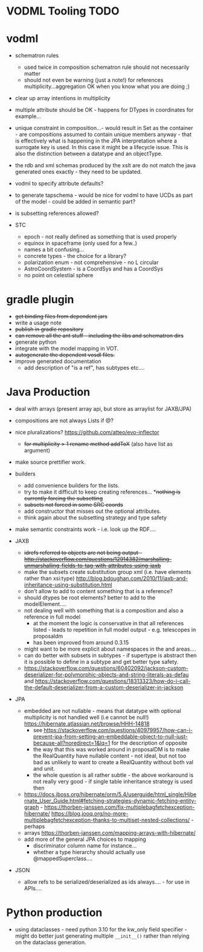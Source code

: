 VODML Tooling TODO
==================

# vodml

* schematron rules
  * used twice in composition schematron rule should not necessarily matter
  * should not even be warning (just a note!) for references multiplicity...aggregation OK when you know what you are doing ;)
* clear up array intentions in multiplicity
* multiple attribute should be OK - happens for DTypes in coordinates for example...
* unique constraint in composition...- would result in Set as the container - are compositions assumed to contain unique members anyway - that is effectively what is happening in the JPA interpretation where a surrogate 
 key is used. In this case it might be a lifecycle issue. This is also the distinction between a datatype and an objectType.
* the rdb and xml schemas produced by the xslt are do not match the java generated ones exactly - they need to be updated.
* vodml to specify attribute defaults?
* to generate tapschema - would be nice for vodml to have UCDs as part of the model - could be added in semantic part?
* is subsetting references allowed?

* STC
  * epoch - not really defined as something that is used properly
  * equinox in spaceframe (only used for a few..)
  * names a bit confusing...
  * concrete types - the choice for a library?
  * polarization enum - not comprehensive - no L circular
  * AstroCoordSystem - is a CoordSys and has a CoordSys
  * no point on celestial sphere

# gradle plugin

* ~~get binding files from dependent jars~~
* write a usage note
* ~~publish in gradle repository~~
* ~~can remove all the ant stuff - including the libs and schematron dirs~~
* generate python
* integrate with the model mapping in VOT.
* ~~autogenerate the dependent vosdl files.~~
* improve generated documentation
  * add description of "is a ref", has subtypes etc....

# Java Production

* deal with arrays (present array api, but store as arraylist for JAXB/JPA)
* compositions are not always Lists if @?
* nice pluralizations? https://github.com/atteo/evo-inflector
  * ~~for multiplicity > 1 rename method addToX~~ (also have list as argument)
* make source prettifier work.
* builders
  * add convenience builders for the lists.
  * try to make it difficult to keep creating references...
  *~~nothing is currently forcing the subsetting~~
  * ~~subsets not forced in some SRC coords~~ 
  * add constructor that misses out the optional attributes.
  * think again about the subsetting strategy and type safety
* make semantic constraints work - i.e. look up the RDF....

* JAXB
  * ~~idrefs referred to objects are not being output - http://stackoverflow.com/questions/12914382/marshalling-unmarshalling-fields-to-tag-with-attributes-using-jaxb~~
  * make the subsets create substitution group xml (i.e. have elements rather than xsi:type) http://blog.bdoughan.com/2010/11/jaxb-and-inheritance-using-substitution.html
  * don't allow to add to content something that is a reference? 
  * should dtypes be root elements? better to add to the modelElement....
  * not dealing well with something that is a composition and also a reference in full model
    * at the moment the logic is conservative in that all references listed - leads to repetition in full model output - e.g. telescopes in proposaldm
    * has been improved from around 0.3.15
  * might want to be more explicit about namespaces in the <refs> and <content> areas....
  * can do better with subsets in subtypes - if supertype is abstract then it is possible to define in a subtype and get better type safety.
  * https://stackoverflow.com/questions/60402092/jackson-custom-deserializer-for-polymorphic-objects-and-string-literals-as-defau and https://stackoverflow.com/questions/18313323/how-do-i-call-the-default-deserializer-from-a-custom-deserializer-in-jackson
  


* JPA 
  * embedded are not nullable - means that datatype with optional multiplicity is not handled well (i.e cannot be null!) https://hibernate.atlassian.net/browse/HHH-14818
    * see https://stackoverflow.com/questions/40979957/how-can-i-prevent-jpa-from-setting-an-embeddable-object-to-null-just-because-all?noredirect=1&lq=1 for the description of opposite
    * the way that this was worked around in proposalDM is to make the RealQuantity have nullable content - not ideal, but not too bad as unlikely to want to create a RealQuantity without both val and unit.
    * the whole question is all rather subtle - the above workaround is not really very good - if single table inheritance strategy is used then
  * https://docs.jboss.org/hibernate/orm/5.4/userguide/html_single/Hibernate_User_Guide.html#fetching-strategies-dynamic-fetching-entity-graph - 
    https://thorben-janssen.com/fix-multiplebagfetchexception-hibernate/
    https://blog.jooq.org/no-more-multiplebagfetchexception-thanks-to-multiset-nested-collections/ - perhaps
  * arrays https://thorben-janssen.com/mapping-arrays-with-hibernate/
  * add more of the general JPA choices to mapping
    * discriminator column name for instance...
    * whether a type hierarchy should actually use @mappedSuperclass....


* JSON
  * allow refs to be serialized/deserialized as ids always.... - for use in APIs....
  

# Python production

* using dataclasses - need python 3.10 for the kw_only field specifier - might do better just generating multiple  `__init__()` rather than relying on the dataclass generation.